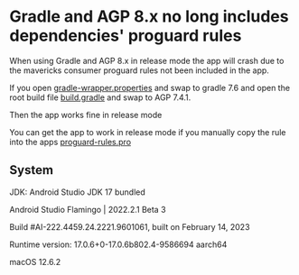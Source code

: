 # Gradle and AGP 8.x no long includes dependencies' proguard rules

When using Gradle and AGP 8.x in release mode the app will crash due to the mavericks
consumer proguard rules not been included in the app.

If you open [gradle-wrapper.properties](./gradle/wrapper/gradle-wrapper.properties) and swap to gradle 7.6 and
open the root build file [build.gradle](./build.gradle) and swap to AGP 7.4.1.

Then the app works fine in release mode

You can get the app to work in release mode if you manually copy the rule into the apps [proguard-rules.pro](./app/proguard-rules.pro)


## System
JDK: Android Studio JDK 17 bundled

Android Studio Flamingo | 2022.2.1 Beta 3

Build #AI-222.4459.24.2221.9601061, built on February 14, 2023

Runtime version: 17.0.6+0-17.0.6b802.4-9586694 aarch64

macOS 12.6.2

